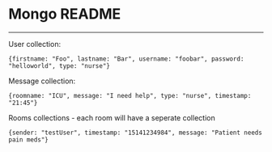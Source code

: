 # Mongo README
_____

User collection: 

`{firstname: "Foo", lastname: "Bar", username: "foobar", password: "helloworld", type: "nurse"}`

Message collection: 

`{roomname: "ICU", message: "I need help", type: "nurse", timestamp: "21:45"}`

Rooms collections - each room will have a seperate collection

`{sender: "testUser", timestamp: "15141234984", message: "Patient needs pain meds"}`